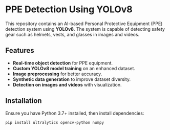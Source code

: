 # PPE Detection Using YOLOv8

This repository contains an AI-based Personal Protective Equipment (PPE) detection system using **YOLOv8**. The system is capable of detecting safety gear such as helmets, vests, and glasses in images and videos.

## Features
- **Real-time object detection** for PPE equipment.
- **Custom YOLOv8 model training** on an enhanced dataset.
- **Image preprocessing** for better accuracy.
- **Synthetic data generation** to improve dataset diversity.
- **Detection on images and videos** with visualization.

## Installation

Ensure you have Python 3.7+ installed, then install dependencies:

```bash
pip install ultralytics opencv-python numpy
